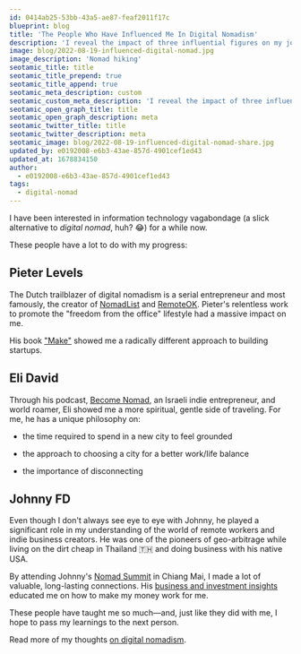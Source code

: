 ```yaml
---
id: 0414ab25-53bb-43a5-ae87-feaf2011f17c
blueprint: blog
title: 'The People Who Have Influenced Me In Digital Nomadism'
description: 'I reveal the impact of three influential figures on my journey in digital nomadism. These dudes have their unique insights on startups, work/life balance, and geo-arbitrage, and they taught me about the captivating world of location independence.'
image: blog/2022-08-19-influenced-digital-nomad.jpg
image_description: 'Nomad hiking'
seotamic_title: title
seotamic_title_prepend: true
seotamic_title_append: true
seotamic_meta_description: custom
seotamic_custom_meta_description: 'I reveal the impact of three influential figures on my journey in digital nomadism. These dudes have their unique insights on startups, work/life balance, and geo-arbitrage, and they taught me about the captivating world of location independence.'
seotamic_open_graph_title: title
seotamic_open_graph_description: meta
seotamic_twitter_title: title
seotamic_twitter_description: meta
seotamic_image: blog/2022-08-19-influenced-digital-nomad-share.jpg
updated_by: e0192008-e6b3-43ae-857d-4901cef1ed43
updated_at: 1678834150
author:
  - e0192008-e6b3-43ae-857d-4901cef1ed43
tags:
  - digital-nomad
---
```

I have been interested in information technology vagabondage (a slick alternative to _digital nomad_, huh? 😂) for a while now.

These people have a lot to do with my progress:

Pieter Levels
-------------

The Dutch trailblazer of digital nomadism is a serial entrepreneur and most famously, the creator of [NomadList](https://nomadlist.com/) and [RemoteOK](https://remoteok.com/). Pieter's relentless work to promote the "freedom from the office" lifestyle had a massive impact on me.

His book ["Make"](https://readmake.com/) showed me a radically different approach to building startups.

Eli David
---------

Through his podcast, [Become Nomad,](https://becomenomad.com/category/podcasts/) an Israeli indie entrepreneur, and world roamer, Eli showed me a more spiritual, gentle side of traveling. For me, he has a unique philosophy on:

*   the time required to spend in a new city to feel grounded
    
*   the approach to choosing a city for a better work/life balance
    
*   the importance of disconnecting
    

Johnny FD
---------

Even though I don't always see eye to eye with Johnny, he played a significant role in my understanding of the world of remote workers and indie business creators. He was one of the pioneers of geo-arbitrage while living on the dirt cheap in Thailand 🇹🇭 and doing business with his native USA.

By attending Johnny's [Nomad Summit](https://www.nomadsummit.com/) in Chiang Mai, I made a lot of valuable, long-lasting connections. His [business and investment insights](https://www.johnnyfd.com/search/label/Business) educated me on how to make my money work for me.

These people have taught me so much—and, just like they did with me, I hope to pass my learnings to the next person.

Read more of my thoughts [on digital nomadism](/blog/best-way-to-get-started-learning-about-being-a-digital-nomad).